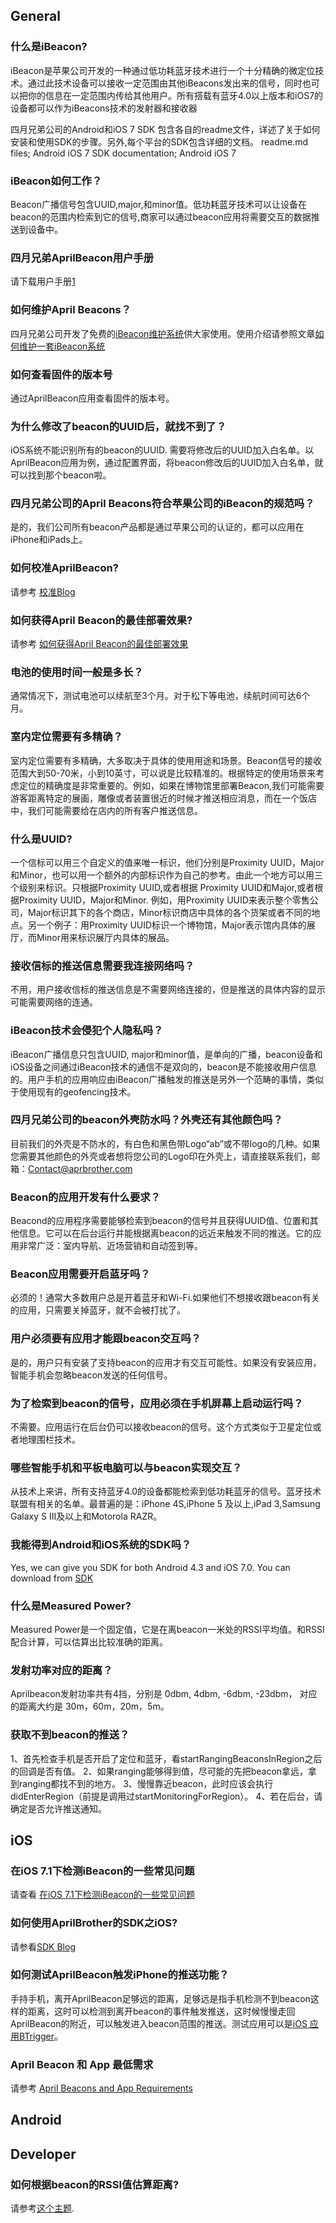<languages/>

## General

### 什么是iBeacon?

iBeacon是苹果公司开发的一种通过低功耗蓝牙技术进行一个十分精确的微定位技术。通过此技术设备可以接收一定范围由其他iBeacons发出来的信号，同时也可以把你的信息在一定范围内传给其他用户。所有搭载有蓝牙4.0以上版本和iOS7的设备都可以作为iBeacons技术的发射器和接收器

四月兄弟公司的Android和iOS 7 SDK
包含各自的readme文件，详述了关于如何安装和使用SDK的步骤。另外,每个平台的SDK包含详细的文档。
readme.md files; Android iOS 7 SDK documentation; Android iOS
7

### iBeacon如何工作？

Beacon广播信号包含UUID,major,和minor值。低功耗蓝牙技术可以让设备在beacon的范围内检索到它的信号,商家可以通过beacon应用将需要交互的数据推送到设备中。

### 四月兄弟AprilBeacon用户手册

请下载用户手册[1](http://abcdn1.qiniudn.com/userguidechinese.pdf?download)

### 如何维护April Beacons？

四月兄弟公司开发了免费的[iBeacon维护系统](http://skymap.aprbrother.com/)供大家使用。使用介绍请参照文章[如何维护一套iBeacon系统](http://www.chinaibeacons.com/index.php?a=shows&catid=1&id=54)

### 如何查看固件的版本号

通过AprilBeacon应用查看固件的版本号。

### 为什么修改了beacon的UUID后，就找不到了？

iOS系统不能识别所有的beacon的UUID.
需要将修改后的UUID加入白名单。以AprilBeacon应用为例，通过配置界面，将beacon修改后的UUID加入白名单，就可以找到那个beacon啦。

### 四月兄弟公司的April Beacons符合苹果公司的iBeacon的规范吗？

是的，我们公司所有beacon产品都是通过苹果公司的认证的，都可以应用在iPhone和iPads上。

### 如何校准AprilBeacon?

请参考 [校准Blog](http://blog.aprbrother.com/p/95)

### 如何获得April Beacon的最佳部署效果?

请参考 [如何获得April
Beacon的最佳部署效果](http://blog.aprbrother.com/p/75)

### 电池的使用时间一般是多长？

通常情况下，测试电池可以续航至3个月。对于松下等电池，续航时间可达6个月。

### 室内定位需要有多精确？

室内定位需要有多精确，大多取决于具体的使用用途和场景。Beacon信号的接收范围大到50-70米，小到10英寸，可以说是比较精准的。根据特定的使用场景来考虑定位的精确度是非常重要的。例如，如果在博物馆里部署Beacon,我们可能需要游客距离特定的展画，雕像或者装置很近的时候才推送相应消息，而在一个饭店中，我们可能需要给在店内的所有客户推送信息。

### 什么是UUID?

一个信标可以用三个自定义的值来唯一标识，他们分别是Proximity
UUID，Major和Minor，也可以用一个额外的内部标识作为自己的参考。由此一个地方可以用三个级别来标识。只根据Proximity
UUID,或者根据 Proximity UUID和Major,或者根据Proximity UUID，Major和Minor.
例如，用Proximity
UUID来表示整个零售公司，Major标识其下的各个商店，Minor标识商店中具体的各个货架或者不同的地点。另一个例子：用Proximity
UUID标识一个博物馆，Major表示馆内具体的展厅，而Minor用来标识展厅内具体的展品。

### 接收信标的推送信息需要我连接网络吗？

不用，用户接收信标的推送信息是不需要网络连接的，但是推送的具体内容的显示可能需要网络的连通。

### iBeacon技术会侵犯个人隐私吗？

iBeacon广播信息只包含UUID,
major和minor值，是单向的广播，beacon设备和iOS设备之间通过iBeacon技术的通信不是双向的，beacon是不能接收用户信息的。用户手机的应用响应由iBeacon广播触发的推送是另外一个范畴的事情，类似于使用现有的geofencing技术。

### 四月兄弟公司的beacon外壳防水吗？外壳还有其他颜色吗？

目前我们的外壳是不防水的，有白色和黑色带Logo“ab”或不带logo的几种。如果您需要其他颜色的外壳或者想将您公司的Logo印在外壳上，请直接联系我们，邮箱：Contact@aprbrother.com

### Beacon的应用开发有什么要求？

Beacond的应用程序需要能够检索到beacon的信号并且获得UUID值、位置和其他信息。它可以在后台运行并能根据离beacon的远近来触发不同的推送。它的应用非常广泛：室内导航、近场营销和自动签到等。

### Beacon应用需要开启蓝牙吗？

必须的！通常大多数用户总是开着蓝牙和Wi-Fi.如果他们不想接收跟beacon有关的应用，只需要关掉蓝牙，就不会被打扰了。

### 用户必须要有应用才能跟beacon交互吗？

是的，用户只有安装了支持beacon的应用才有交互可能性。如果没有安装应用，智能手机会忽略beacon发送的任何信号。

### 为了检索到beacon的信号，应用必须在手机屏幕上启动运行吗？

不需要。应用运行在后台仍可以接收beacon的信号。这个方式类似于卫星定位或者地理围栏技术。

### 哪些智能手机和平板电脑可以与beacon实现交互？

从技术上来讲，所有支持蓝牙4.0的设备都能检索到低功耗蓝牙的信号。蓝牙技术联盟有相关的名单。最普遍的是：iPhone 4S,iPhone 5
及以上,iPad 3,Samsung Galaxy S III及以上和Motorola RAZR。

### 我能得到Android和iOS系统的SDK吗？

Yes, we can give you SDK for both Android 4.3 and iOS 7.0. You can
download from [SDK](https://github.com/AprilBrother)

### 什么是Measured Power?

Measured Power是一个固定值，它是在离beacon一米处的RSSI平均值。和RSSI配合计算，可以估算出比较准确的距离。

### 发射功率对应的距离？

Aprilbeacon发射功率共有4挡，分别是 0dbm, 4dbm, -6dbm, -23dbm， 对应的距离大约是
30m，60m，20m，5m。

### 获取不到beacon的推送？

1、首先检查手机是否开启了定位和蓝牙，看startRangingBeaconsInRegion之后的回调是否有值。
2、如果ranging能够得到值，尽可能的先把beacon拿远，拿到ranging都找不到的地方。
3、慢慢靠近beacon，此时应该会执行didEnterRegion（前提是调用过startMonitoringForRegion）。
4、若在后台，请确定是否允许推送通知。

## iOS

### 在iOS 7.1下检测iBeacon的一些常见问题

请查看 [在iOS
7.1下检测iBeacon的一些常见问题](Issues_with_detecting_iBeacons_in_iOS_7.1/zh.md)

### 如何使用AprilBrother的SDK之iOS?

请参看[SDK
Blog](http://blog.aprbrother.com/p/100)

### 如何测试AprilBeacon触发iPhone的推送功能？

手持手机，离开AprilBeacon足够远的距离，足够远是指手机检测不到beacon这样的距离，这时可以检测到离开beacon的事件触发推送，这时候慢慢走回AprilBeacon的附近，可以触发进入beacon范围的推送。测试应用可以是[iOS
应用BTrigger](https://itunes.apple.com/app/btrigger/id883566531)。

### April Beacon 和 App 最低需求

请参考 [April Beacons and App
Requirements](April_Beacons_and_App_Requirements.md)

## Android

## Developer

### 如何根据beacon的RSSI值估算距离?

请参考[这个主题](http://bbs.aprbrother.com/t/how-to-find-beacon-distance-by-the-received-rssi-in-android/425).